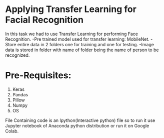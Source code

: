 # Applying Transfer Learning for Facial Recognition
In this task we had to use Transfer Learning for performing Face Recognition.
-Pre trained model used for transfer learning: MobileNet.
-Store entire data in 2 folders one for training and one for testing.
-Image data is stored in folder with name of folder being the name of person to be recognized.
# Pre-Requisites:
1) Keras
2) Pandas
3) Pillow
4) Numpy
5) OS

File Containing code is an Ipython(Interactive python) file so to run it use Jupyter notebook of Anaconda python distribution or run it on Google Colab.
